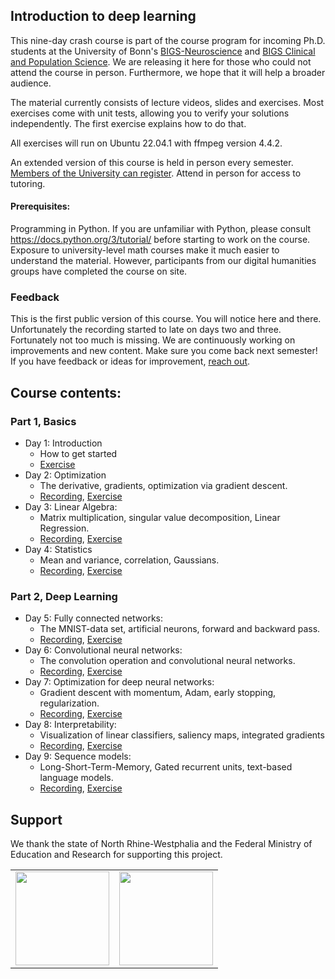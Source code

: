 ## Introduction to deep learning
This nine-day crash course is part of the course program for incoming Ph.D. students at the University of Bonn's [BIGS-Neuroscience](https://bigs-neuroscience.de/) and [BIGS Clinical and Population Science](https://bigs-clinpopscience.de/). We are releasing it here for those who could not attend the course in person. Furthermore, we hope that it will help a broader audience.

The material currently consists of lecture videos, slides and exercises.
Most exercises come with unit tests, allowing you to verify your solutions independently. The first exercise explains how to do that.

All exercises will run on Ubuntu 22.04.1 with ffmpeg version 4.4.2.

An extended version of this course is held in person every semester. [Members of the University can register](https://www.hpc.uni-bonn.de/en/training/courses/ml_intro). Attend in person for access to tutoring.


#### Prerequisites:
Programming in Python. If you are unfamiliar with Python, please consult https://docs.python.org/3/tutorial/ before starting to work on the course.
Exposure to university-level math courses make it much easier to understand the material. However, participants from our digital humanities groups have completed the course on site.


### Feedback
This is the first public version of this course. You will notice here and there. Unfortunately the recording started to late on days two and three. Fortunately not too much is missing. We are continuously working on improvements and new content. Make sure you come back next semester! If you have feedback or ideas for improvement, [reach out](https://www.dice.uni-bonn.de/hpca/de/hpca-lab-mitarbeiter/dr-moritz-wolter).


## Course contents:

### Part 1, Basics
- Day 1: Introduction
    - How to get started
    - [Exercise](https://github.com/Deep-Learning-with-Jax/day_01_exercise_intro)
- Day 2: Optimization
    - The derivative, gradients, optimization via gradient descent.
    - [Recording](https://uni-bonn.sciebo.de/s/8W7P94GSBmMsdOs), [Exercise](https://github.com/Deep-Learning-with-Jax/day_02_exercise_optimization)   
- Day 3:   Linear Algebra:
   - Matrix multiplication, singular value decomposition, Linear Regression.
   - [Recording](https://uni-bonn.sciebo.de/s/w5smMgZSHZU53qf), [Exercise](https://github.com/Deep-Learning-with-Jax/day_03_exercise_algebra)
- Day 4:  Statistics
   - Mean and variance, correlation, Gaussians.
   - [Recording](https://uni-bonn.sciebo.de/s/fA7HqygB3KBiu4l), [Exercise](https://github.com/Deep-Learning-with-Jax/day_04_exercise_statistics)

### Part 2, Deep Learning
- Day 5: Fully connected networks:
    -  The MNIST-data set, artificial neurons, forward and backward pass.
    -  [Recording](https://uni-bonn.sciebo.de/s/OQoPHoIAxVJEBPj), [Exercise](https://github.com/Deep-Learning-with-Jax/day_05_exercise_neural_networks)
- Day 6: Convolutional neural networks:
    -  The convolution operation and convolutional neural networks.
    -  [Recording](https://uni-bonn.sciebo.de/s/A7yBH42clJC87hM), [Exercise](https://github.com/Deep-Learning-with-Jax/day_06_exercise_cnn)
- Day 7: Optimization for deep neural networks:
    -  Gradient descent with momentum, Adam, early stopping, regularization.
    -  [Recording](https://uni-bonn.sciebo.de/s/X6iAaPgCALsZtNk), [Exercise](https://github.com/Deep-Learning-with-Jax/day_07_exercise_brain_decode)
- Day 8: Interpretability:
    - Visualization of linear classifiers, saliency maps, integrated gradients
    - [Recording](https://uni-bonn.sciebo.de/s/v7BERpB3KGN0m4m), [Exercise](https://github.com/Deep-Learning-with-Jax/day_08_exercise_interpretability)
- Day 9: Sequence models:
    - Long-Short-Term-Memory, Gated recurrent units, text-based language models.
    - [Recording](https://uni-bonn.sciebo.de/s/H2QWgA78IIkdDJ1), [Exercise](https://github.com/Deep-Learning-with-Jax/day_09_exercise_sequence_processing)


## Support

We thank the state of North Rhine-Westphalia and the Federal Ministry of Education and Research for supporting this project.

<table>
<tr>
    <td><img src="https://github.com/Machine-Learning-Foundations/.github/blob/main/profile/img/nrw-logo.png" height="150"></td>
    <td><img src="https://github.com/Machine-Learning-Foundations/.github/blob/main/profile/img/BMBF_gefoerdert_2017_en.jpg" height="150"></td>
</tr>
</table>
